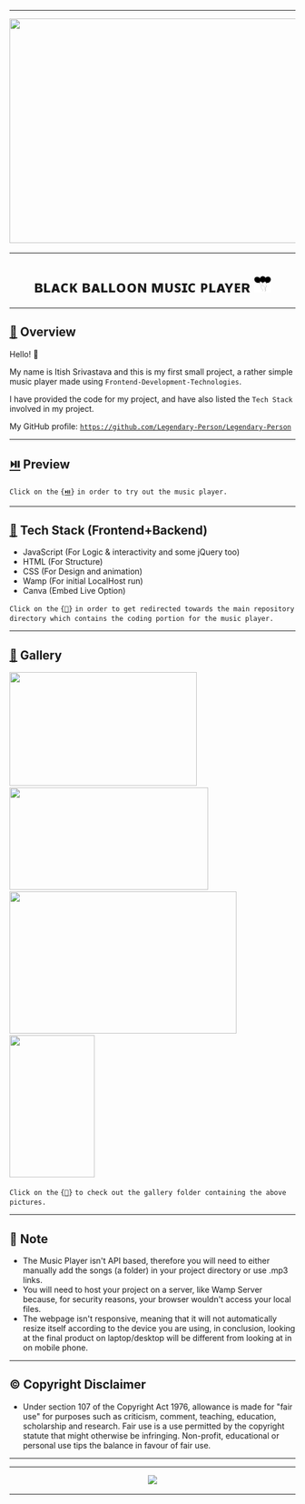 ----
<div align="center">
<img width="1000px" height="395px" src="https://github.com/Legendary-Person/Music-Player/blob/main/readme%20resource/preview.gif"/>
</div>

<!--The title for my project.--> 

----
<p>
  <h1 align="center">
    <b>
  ʙʟᴀᴄᴋ ʙᴀʟʟᴏᴏɴ ᴍᴜꜱɪᴄ ᴘʟᴀʏᴇʀ <img width="30px" height="30px" src="https://github.com/Legendary-Person/Music-Player/blob/main/readme%20resource/black.svg"/>
    </b>
  </h1>
</p>

----
<h2 align="left">
     <b>
         <a href="https://github.com/Legendary-Person/Music-Player">
             🔰</a> Overview
     </b>
</h2>

Hello! 👋

My name is Itish Srivastava and this is my first small project, a rather simple music player made using ```Frontend-Development-Technologies```. 

I have provided the code for my project, and have also listed the ```Tech Stack``` involved in my project.

My GitHub profile: <a href="https://github.com/Legendary-Person/Legendary-Person">```https://github.com/Legendary-Person/Legendary-Person```</a>

----
<h2 align="left">
    <b>
        <a href="https://legendary-person.github.io/Music-Player/music-player.in/HalcyonDaysTemplate/">
            ⏯️</a> Preview
    </b>
</h2>

```Click on the``` ```{```<a href="https://legendary-person.github.io/Music-Player/music-player.in/HalcyonDaysTemplate/">```⏯️```</a>```}``` ```in order to try out the music player.```

----
<h2 align="left">
    <b>
        <a href="https://github.com/Legendary-Person/Music-Player/tree/main/music-player.in">
            🏹</a> Tech Stack (Frontend+Backend)
    </b>
</h2>

- JavaScript (For Logic & interactivity and some jQuery too)
- HTML (For Structure)
- CSS (For Design and animation)
- Wamp (For initial LocalHost run)
- Canva (Embed Live Option)

```Click on the``` ```{```<a href="https://github.com/Legendary-Person/Music-Player/tree/main/music-player.in">```🏹```</a>```}``` ```in order to get redirected towards the main repository directory which contains the coding portion for the music player.```

----
<h2 align="left">
    <b>
        <a href="https://github.com/Legendary-Person/Music-Player/tree/main/Gallery">
            📸</a> Gallery
    </b>
</h2>

<p align="left">
  <img width="330px" height="200px" src="https://github.com/Legendary-Person/Music-Player/blob/main/Gallery/main%20menu.png"/>
  <img width="350px" height="180px" src="https://github.com/Legendary-Person/Music-Player/blob/main/Gallery/menu.png"/>
  <img width="400px" height="250px" src="https://github.com/Legendary-Person/Music-Player/blob/main/Gallery/menu%20player.png"/>
  <img width="150px" height="250px" src="https://github.com/Legendary-Person/Music-Player/blob/main/Gallery/file%20outlook.png"/>
</p>

```Click on the``` ```{```<a href="https://github.com/Legendary-Person/Music-Player/tree/main/Gallery">```📸```</a>```}``` ```to check out the gallery folder containing the above pictures.```
                
----            
<!--Welcome Monologue-->
     
<h2 align="left">
    <b>
            📣 Note
    </b> 
</h2>

- The Music Player isn't API based, therefore you will need to either manually add the songs (a folder) in your project directory or use .mp3 links.
- You will need to host your project on a server, like Wamp Server because, for security reasons, your browser wouldn't access your local files.
- The webpage isn't responsive, meaning that it will not automatically resize itself according to the device you are using, in conclusion, looking at the final product on laptop/desktop will be different from looking at in on mobile phone.

----
<h2 align="left">
  <b>
    ©️ Copyright Disclaimer
  </b>
</h2>

- Under section 107 of the Copyright Act 1976, allowance is made for "fair use" for purposes such as criticism, comment, teaching, education, scholarship and research. Fair use is a use permitted by the copyright statute that might otherwise be infringing. Non-profit, educational or personal use tips the balance in favour of fair use.   

----
----
<div align="center">
    <img src="https://github.com/Legendary-Person/My-Little-Projects/blob/main/gifs/Black%20Balloon%20Player.gif"/>
</div>
                                                                                                                             
----
